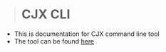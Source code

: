 > # CJX CLI

- This is documentation for CJX command line tool
- The tool can be found [here](https://github.com/dagimg-dot/cjx-cli-tool)
